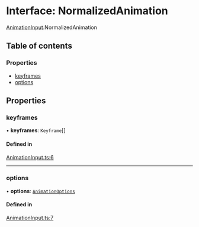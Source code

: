 # Interface: NormalizedAnimation

[AnimationInput](../wiki/AnimationInput).NormalizedAnimation

## Table of contents

### Properties

- [keyframes](../wiki/AnimationInput.NormalizedAnimation#keyframes)
- [options](../wiki/AnimationInput.NormalizedAnimation#options)

## Properties

### keyframes

• **keyframes**: `Keyframe`[]

#### Defined in

[AnimationInput.ts:6](https://github.com/tristanjohnson849/react-controlled-animations/blob/2b16b7f/src/AnimationInput.ts#L6)

___

### options

• **options**: [`AnimationOptions`](../wiki/AnimationInput#animationoptions)

#### Defined in

[AnimationInput.ts:7](https://github.com/tristanjohnson849/react-controlled-animations/blob/2b16b7f/src/AnimationInput.ts#L7)

